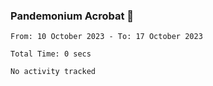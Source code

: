 ### Pandemonium Acrobat 🤸

<!--START_SECTION:waka-->

```all_time
From: 10 October 2023 - To: 17 October 2023

Total Time: 0 secs

No activity tracked
```

<!--END_SECTION:waka-->
